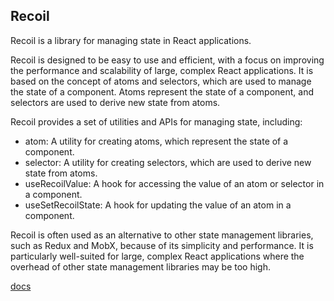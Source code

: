 ## Recoil
Recoil is a library for managing state in React applications.

Recoil is designed to be easy to use and efficient, with a focus on improving the performance and scalability of large, complex React applications. It is based on the concept of atoms and selectors, which are used to manage the state of a component. Atoms represent the state of a component, and selectors are used to derive new state from atoms.

Recoil provides a set of utilities and APIs for managing state, including:

- atom: A utility for creating atoms, which represent the state of a component.
- selector: A utility for creating selectors, which are used to derive new state from atoms.
- useRecoilValue: A hook for accessing the value of an atom or selector in a component.
- useSetRecoilState: A hook for updating the value of an atom in a component.

Recoil is often used as an alternative to other state management libraries, such as Redux and MobX, because of its simplicity and performance. It is particularly well-suited for large, complex React applications where the overhead of other state management libraries may be too high.

[docs](https://recoiljs.org/docs/introduction/getting-started)
